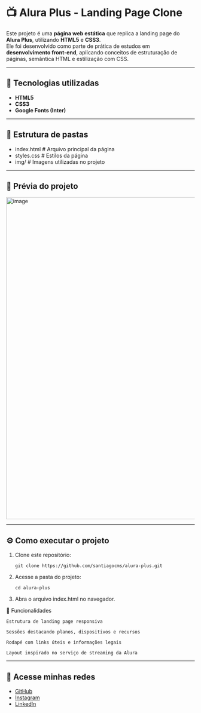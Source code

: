 # 📺 Alura Plus - Landing Page Clone

Este projeto é uma **página web estática** que replica a landing page do **Alura Plus**, utilizando **HTML5** e **CSS3**.  
Ele foi desenvolvido como parte de prática de estudos em **desenvolvimento front-end**, aplicando conceitos de estruturação de páginas, semântica HTML e estilização com CSS.

---

## 🚀 Tecnologias utilizadas
- **HTML5**
- **CSS3**
- **Google Fonts (Inter)**

---

## 📂 Estrutura de pastas


- index.html # Arquivo principal da página
- styles.css # Estilos da página
- img/ # Imagens utilizadas no projeto


---

## 📸 Prévia do projeto
<img width="1910" height="862" alt="image" src="https://github.com/user-attachments/assets/ca4a08f3-db23-438d-ade1-06b4ad52a457" />

---

## ⚙️ Como executar o projeto

1. Clone este repositório:
   ```
   git clone https://github.com/santiagocms/alura-plus.git
    ```
2. Acesse a pasta do projeto:
    ```
    cd alura-plus
    ```
3. Abra o arquivo index.html no navegador.

🌟 Funcionalidades

    Estrutura de landing page responsiva

    Sessões destacando planos, dispositivos e recursos

    Rodapé com links úteis e informações legais

    Layout inspirado no serviço de streaming da Alura

---

## 🔗 Acesse minhas redes

- [GitHub](https://github.com/santiagocms)  
- [Instagram](https://instagram.com/santi.ciapina)  
- [LinkedIn](https://www.linkedin.com/in/santiago-ciapina-martinez-salazar-3bb335360/)
